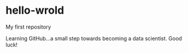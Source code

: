 # hello-wrold
My first repository

Learning GitHub...a small step towards becoming a data scientist. Good luck!
